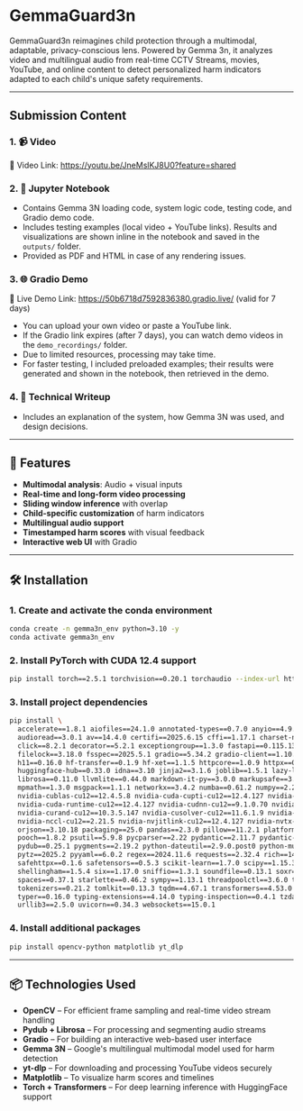 # GemmaGuard3n

GemmaGuard3n reimagines child protection through a multimodal, adaptable, privacy-conscious lens. Powered by Gemma 3n, it analyzes video and multilingual audio from real-time CCTV Streams, movies, YouTube, and online content to detect personalized harm indicators adapted to each child's unique safety requirements.


---

## Submission Content

### 1. 📹 Video
🔗 Video Link: https://youtu.be/JneMslKJ8U0?feature=shared
### 2. 📓 Jupyter Notebook
- Contains Gemma 3N loading code, system logic code, testing code, and Gradio demo code.
- Includes testing examples (local video + YouTube links). Results and visualizations are shown inline in the notebook and saved in the `outputs/` folder.
- Provided as PDF and HTML in case of any rendering issues.
### 3. 🌐 Gradio Demo
🔗 Live Demo Link: https://50b6718d7592836380.gradio.live/ (valid for 7 days)
- You can upload your own video or paste a YouTube link.
- If the Gradio link expires (after 7 days), you can watch demo videos in the `demo_recordings/` folder.
- Due to limited resources, processing may take time.
- For faster testing, I included preloaded examples; their results were generated and shown in the notebook, then retrieved in the demo.
### 4. 📄 Technical Writeup
- Includes an explanation of the system, how Gemma 3N was used, and design decisions.


---

## 🚀 Features
- **Multimodal analysis**: Audio + visual inputs
- **Real-time and long-form video processing**
- **Sliding window inference** with overlap
- **Child-specific customization** of harm indicators
- **Multilingual audio support**
- **Timestamped harm scores** with visual feedback
- **Interactive web UI** with Gradio

---

## 🛠️ Installation

### 1. Create and activate the conda environment
```bash
conda create -n gemma3n_env python=3.10 -y
conda activate gemma3n_env
```

### 2. Install PyTorch with CUDA 12.4 support
```bash
pip install torch==2.5.1 torchvision==0.20.1 torchaudio --index-url https://download.pytorch.org/whl/cu124
```

### 3. Install project dependencies
```bash
pip install \
  accelerate==1.8.1 aiofiles==24.1.0 annotated-types==0.7.0 anyio==4.9.0 \
  audioread==3.0.1 av==14.4.0 certifi==2025.6.15 cffi==1.17.1 charset-normalizer==3.4.2 \
  click==8.2.1 decorator==5.2.1 exceptiongroup==1.3.0 fastapi==0.115.13 ffmpy==0.6.0 \
  filelock==3.18.0 fsspec==2025.5.1 gradio==5.34.2 gradio-client==1.10.3 groovy==0.1.2 \
  h11==0.16.0 hf-transfer==0.1.9 hf-xet==1.1.5 httpcore==1.0.9 httpx==0.28.1 \
  huggingface-hub==0.33.0 idna==3.10 jinja2==3.1.6 joblib==1.5.1 lazy-loader==0.4 \
  librosa==0.11.0 llvmlite==0.44.0 markdown-it-py==3.0.0 markupsafe==3.0.2 mdurl==0.1.2 \
  mpmath==1.3.0 msgpack==1.1.1 networkx==3.4.2 numba==0.61.2 numpy==2.2.6 \
  nvidia-cublas-cu12==12.4.5.8 nvidia-cuda-cupti-cu12==12.4.127 nvidia-cuda-nvrtc-cu12==12.4.127 \
  nvidia-cuda-runtime-cu12==12.4.127 nvidia-cudnn-cu12==9.1.0.70 nvidia-cufft-cu12==11.2.1.3 \
  nvidia-curand-cu12==10.3.5.147 nvidia-cusolver-cu12==11.6.1.9 nvidia-cusparse-cu12==12.3.1.170 \
  nvidia-nccl-cu12==2.21.5 nvidia-nvjitlink-cu12==12.4.127 nvidia-nvtx-cu12==12.4.127 \
  orjson==3.10.18 packaging==25.0 pandas==2.3.0 pillow==11.2.1 platformdirs==4.3.8 \
  pooch==1.8.2 psutil==5.9.8 pycparser==2.22 pydantic==2.11.7 pydantic-core==2.33.2 \
  pydub==0.25.1 pygments==2.19.2 python-dateutil==2.9.0.post0 python-multipart==0.0.20 \
  pytz==2025.2 pyyaml==6.0.2 regex==2024.11.6 requests==2.32.4 rich==14.0.0 ruff==0.12.0 \
  safehttpx==0.1.6 safetensors==0.5.3 scikit-learn==1.7.0 scipy==1.15.3 semantic-version==2.10.0 \
  shellingham==1.5.4 six==1.17.0 sniffio==1.3.1 soundfile==0.13.1 soxr==0.5.0.post1 \
  spaces==0.37.1 starlette==0.46.2 sympy==1.13.1 threadpoolctl==3.6.0 timm==1.0.16 \
  tokenizers==0.21.2 tomlkit==0.13.3 tqdm==4.67.1 transformers==4.53.0 triton==3.1.0 \
  typer==0.16.0 typing-extensions==4.14.0 typing-inspection==0.4.1 tzdata==2025.2 \
  urllib3==2.5.0 uvicorn==0.34.3 websockets==15.0.1
```

### 4. Install additional packages
```bash
pip install opencv-python matplotlib yt_dlp
```

---

## 📦 Technologies Used
- **OpenCV** – For efficient frame sampling and real-time video stream handling
- **Pydub + Librosa** – For processing and segmenting audio streams
- **Gradio** – For building an interactive web-based user interface
- **Gemma 3N** – Google's multilingual multimodal model used for harm detection
- **yt-dlp** – For downloading and processing YouTube videos securely
- **Matplotlib** – To visualize harm scores and timelines
- **Torch + Transformers** – For deep learning inference with HuggingFace support


